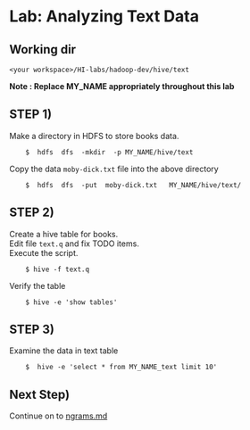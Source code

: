 # Lab: Analyzing Text Data

## Working dir
`<your workspace>/HI-labs/hadoop-dev/hive/text`

**Note : Replace MY_NAME appropriately throughout this lab**

## STEP 1)
Make a directory in HDFS to store books data.
```
    $  hdfs  dfs  -mkdir  -p MY_NAME/hive/text
```

Copy the data `moby-dick.txt` file into the above directory
```
    $  hdfs  dfs  -put  moby-dick.txt   MY_NAME/hive/text/
```


## STEP 2)
Create a hive table for books.  
Edit file `text.q` and fix TODO items.  
Execute the script.  
```
    $ hive -f text.q
```

Verify the table
```
    $ hive -e 'show tables'
```


##  STEP 3)
Examine the data in text table
```
    $  hive -e 'select * from MY_NAME_text limit 10'
```


## Next Step)
Continue on to [ngrams.md](ngrams.md)